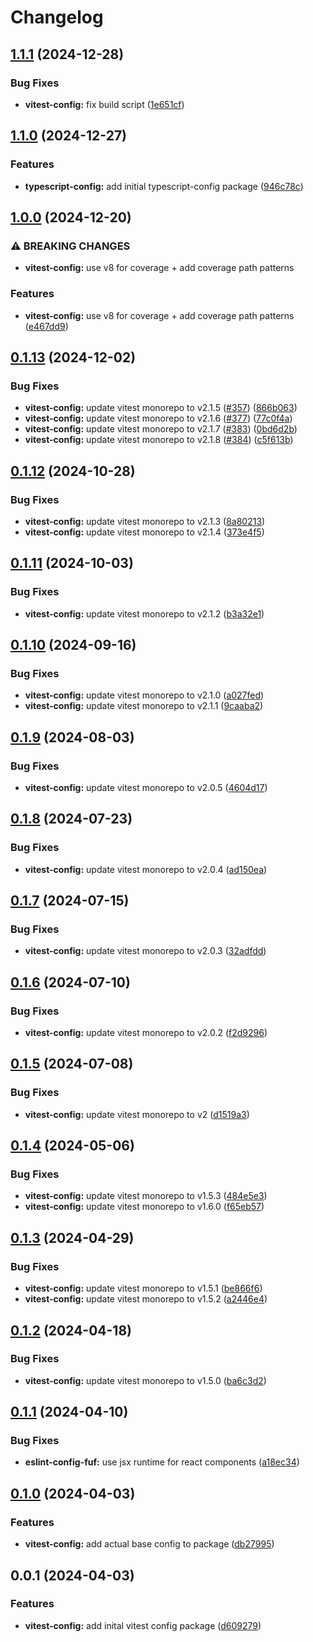 # Changelog

## [1.1.1](https://github.com/fuf-stack/ts-project-setup/compare/vitest-config-v1.1.0...vitest-config-v1.1.1) (2024-12-28)


### Bug Fixes

* **vitest-config:** fix build script ([1e651cf](https://github.com/fuf-stack/ts-project-setup/commit/1e651cf1a3e447f72cebe11b8fbbeb633a99a3e3))

## [1.1.0](https://github.com/fuf-stack/ts-project-setup/compare/vitest-config-v1.0.0...vitest-config-v1.1.0) (2024-12-27)


### Features

* **typescript-config:** add initial typescript-config package ([946c78c](https://github.com/fuf-stack/ts-project-setup/commit/946c78c78325ef332b9bce1eeae62785958668b5))

## [1.0.0](https://github.com/fuf-stack/ts-project-setup/compare/vitest-config-v0.1.13...vitest-config-v1.0.0) (2024-12-20)


### ⚠ BREAKING CHANGES

* **vitest-config:** use v8 for coverage + add coverage path patterns

### Features

* **vitest-config:** use v8 for coverage + add coverage path patterns ([e467dd9](https://github.com/fuf-stack/ts-project-setup/commit/e467dd952120f781899072c2c279c1730c926012))

## [0.1.13](https://github.com/fuf-stack/ts-project-setup/compare/vitest-config-v0.1.12...vitest-config-v0.1.13) (2024-12-02)


### Bug Fixes

* **vitest-config:** update vitest monorepo to v2.1.5 ([#357](https://github.com/fuf-stack/ts-project-setup/issues/357)) ([866b063](https://github.com/fuf-stack/ts-project-setup/commit/866b06311fe0c46ecbb7d6e49cd008f12e65df9b))
* **vitest-config:** update vitest monorepo to v2.1.6 ([#377](https://github.com/fuf-stack/ts-project-setup/issues/377)) ([77c0f4a](https://github.com/fuf-stack/ts-project-setup/commit/77c0f4a1ed620be55d7b193ea723b0f18740d905))
* **vitest-config:** update vitest monorepo to v2.1.7 ([#383](https://github.com/fuf-stack/ts-project-setup/issues/383)) ([0bd6d2b](https://github.com/fuf-stack/ts-project-setup/commit/0bd6d2b0534c0e0e02cc53835ff8c3da1afe3145))
* **vitest-config:** update vitest monorepo to v2.1.8 ([#384](https://github.com/fuf-stack/ts-project-setup/issues/384)) ([c5f613b](https://github.com/fuf-stack/ts-project-setup/commit/c5f613b44ce4d6a5e038618c33a5294f0c5fcb51))

## [0.1.12](https://github.com/fuf-stack/ts-project-setup/compare/vitest-config-v0.1.11...vitest-config-v0.1.12) (2024-10-28)


### Bug Fixes

* **vitest-config:** update vitest monorepo to v2.1.3 ([8a80213](https://github.com/fuf-stack/ts-project-setup/commit/8a802132bc44d79a5cfcf67c6852ea4cf2d51e70))
* **vitest-config:** update vitest monorepo to v2.1.4 ([373e4f5](https://github.com/fuf-stack/ts-project-setup/commit/373e4f546abc7336151aad293e50e0e32384f615))

## [0.1.11](https://github.com/fuf-stack/ts-project-setup/compare/vitest-config-v0.1.10...vitest-config-v0.1.11) (2024-10-03)


### Bug Fixes

* **vitest-config:** update vitest monorepo to v2.1.2 ([b3a32e1](https://github.com/fuf-stack/ts-project-setup/commit/b3a32e1a7fc2800b6ba2a66cd1d49b18a9b57845))

## [0.1.10](https://github.com/fuf-stack/ts-project-setup/compare/vitest-config-v0.1.9...vitest-config-v0.1.10) (2024-09-16)


### Bug Fixes

* **vitest-config:** update vitest monorepo to v2.1.0 ([a027fed](https://github.com/fuf-stack/ts-project-setup/commit/a027feda833557794514c47ee675456ff9888023))
* **vitest-config:** update vitest monorepo to v2.1.1 ([9caaba2](https://github.com/fuf-stack/ts-project-setup/commit/9caaba20ca7c701544277c36ec822ee92e73e6fa))

## [0.1.9](https://github.com/fuf-stack/ts-project-setup/compare/vitest-config-v0.1.8...vitest-config-v0.1.9) (2024-08-03)


### Bug Fixes

* **vitest-config:** update vitest monorepo to v2.0.5 ([4604d17](https://github.com/fuf-stack/ts-project-setup/commit/4604d1711a2d3d794b95093c1847e11f3883b013))

## [0.1.8](https://github.com/fuf-stack/ts-project-setup/compare/vitest-config-v0.1.7...vitest-config-v0.1.8) (2024-07-23)


### Bug Fixes

* **vitest-config:** update vitest monorepo to v2.0.4 ([ad150ea](https://github.com/fuf-stack/ts-project-setup/commit/ad150ea3be082202c3e5f1ce13d571d3fafb593c))

## [0.1.7](https://github.com/fuf-stack/ts-project-setup/compare/vitest-config-v0.1.6...vitest-config-v0.1.7) (2024-07-15)


### Bug Fixes

* **vitest-config:** update vitest monorepo to v2.0.3 ([32adfdd](https://github.com/fuf-stack/ts-project-setup/commit/32adfddb21ec0d8ece1bb860b2a9365ec11218f4))

## [0.1.6](https://github.com/fuf-stack/ts-project-setup/compare/vitest-config-v0.1.5...vitest-config-v0.1.6) (2024-07-10)


### Bug Fixes

* **vitest-config:** update vitest monorepo to v2.0.2 ([f2d9296](https://github.com/fuf-stack/ts-project-setup/commit/f2d92967035368d2284777f37c097a30176187c3))

## [0.1.5](https://github.com/fuf-stack/ts-project-setup/compare/vitest-config-v0.1.4...vitest-config-v0.1.5) (2024-07-08)


### Bug Fixes

* **vitest-config:** update vitest monorepo to v2 ([d1519a3](https://github.com/fuf-stack/ts-project-setup/commit/d1519a3077e79fc87bfc1f6624511717080f7ffd))

## [0.1.4](https://github.com/fuf-stack/ts-project-setup/compare/vitest-config-v0.1.3...vitest-config-v0.1.4) (2024-05-06)


### Bug Fixes

* **vitest-config:** update vitest monorepo to v1.5.3 ([484e5e3](https://github.com/fuf-stack/ts-project-setup/commit/484e5e3d37ee8e8a4034f357b49caa8798b5b76e))
* **vitest-config:** update vitest monorepo to v1.6.0 ([f65eb57](https://github.com/fuf-stack/ts-project-setup/commit/f65eb57e8f76f5eb3841a84f1b249f5db7d1bb23))

## [0.1.3](https://github.com/fuf-stack/ts-project-setup/compare/vitest-config-v0.1.2...vitest-config-v0.1.3) (2024-04-29)


### Bug Fixes

* **vitest-config:** update vitest monorepo to v1.5.1 ([be866f6](https://github.com/fuf-stack/ts-project-setup/commit/be866f6e83281046d4afc121e595fd9b417b1d1a))
* **vitest-config:** update vitest monorepo to v1.5.2 ([a2446e4](https://github.com/fuf-stack/ts-project-setup/commit/a2446e4b3a787c7c1dd6fa3af6ea0b9af3bb2916))

## [0.1.2](https://github.com/fuf-stack/ts-project-setup/compare/vitest-config-v0.1.1...vitest-config-v0.1.2) (2024-04-18)


### Bug Fixes

* **vitest-config:** update vitest monorepo to v1.5.0 ([ba6c3d2](https://github.com/fuf-stack/ts-project-setup/commit/ba6c3d27c619c1b644bf29da68f722edc0d1aafd))

## [0.1.1](https://github.com/fuf-stack/ts-project-setup/compare/vitest-config-v0.1.0...vitest-config-v0.1.1) (2024-04-10)


### Bug Fixes

* **eslint-config-fuf:** use jsx runtime for react components ([a18ec34](https://github.com/fuf-stack/ts-project-setup/commit/a18ec3449f8c5a8e044005d8220e594fc7085e67))

## [0.1.0](https://github.com/fuf-stack/ts-project-setup/compare/vitest-config-v0.0.1...vitest-config-v0.1.0) (2024-04-03)


### Features

* **vitest-config:** add actual base config to package ([db27995](https://github.com/fuf-stack/ts-project-setup/commit/db279953467ff3aed81d752eee4c460920a8be3f))

## 0.0.1 (2024-04-03)


### Features

* **vitest-config:** add inital vitest config package ([d609279](https://github.com/fuf-stack/ts-project-setup/commit/d609279f7d654255ce936cb80de636b6833122ac))
